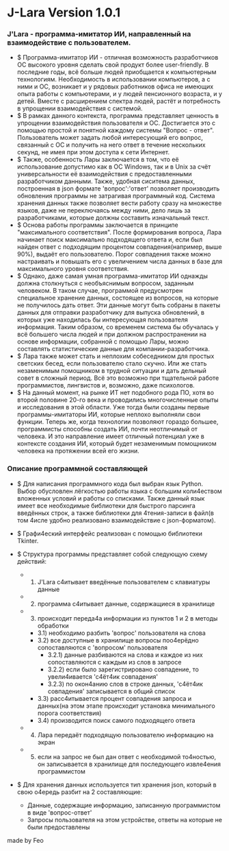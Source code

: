 # J-Lara Version 1.0.1 #

### J'Lara - программа-имитатор ИИ, направленный на взаимодействие с пользователем. ###
* $ Программа-имитатор ИИ - отличная возможность разработчиков ОС высокого уровня сделать свой продукт более user-friendly. В последние годы, всё больше людей приобщается к компьютерным технологиям. Необходимость в использовании компьютеров, а с ними и ОС, возникает и у рядовых работников офиса не имеющих опыта работы с компьютерами, и у людей пенсионного возраста, и у детей. Вместе с расширением спектра людей, растёт и потребность в упрощении взаимодействия с системой.
* $ В рамках данного контекста, программа представляет ценность в упрощении взаимодействия пользователя и ОС. Достигается это с помощью простой и понятной каждому системы "Вопрос - ответ". Пользователь может задать любой интересующий его вопрос, связанный с ОС и получить на него ответ в течение нескольких секунд, не имея при этом доступа к сети Интернет.
* $ Также, особенность Лары заключается в том, что её использование допустимо как в ОС Windows, так и в Unix за счёт универсальности её взаимодействия с предоставленными разработчиком данными. Также, удобная сиситема данных, построенная в json формате 'вопрос':'ответ' позволяет производить обновления программы не затрагивая программный код. Система хранения данных также позволяет вести работу сразу на множестве языков, даже не переключаясь между ними, дело лишь за разработчиками, которые должны составить изначальный текст.
* $ Основа работы программы заключается в принципе "максимального соответствия". После формирования вопроса, Лара начинает поиск максимально подходящего ответа и, если был найден ответ с подходящим процентом совпадения(например, выше 90%), выдаёт его пользователю. Порог совпадения также можно настраивать и повышать его с увеличением числа данных в базе для максимального уровня соответствия.
* $ Однако, даже самая умная программа-имитатор ИИ однажды должна столкнуться с необъяснимым вопросом, заданным человеком. В таком случае, программой предусмотрен специальное хранение данных, состоящее из вопросов, на которые не получилось дать ответ. Эти данные могут быть собраны в пакеты данных для отправки разработчику для выпуска обновлений, в которых уже находилась бы интересующая пользователя информация. Таким образом, со временем система бы обучалась у всё большего числа людей и при должном распространении на основе информации, собранной с помощью Лары, можно составлять статистические данные для компании-разработчика.
* $ Лара также может стать и неплохим собеседником для простых светских бесед, если пользователю стало скучно. Или же стать незаменимым помощником в трудной ситуации и дать дельный совет в сложный период. Всё это возможно при тщательной работе программистов, лингвистов и, возможно, даже психологов.
* $ На данный момент, на рынке ИТ нет подобного рода ПО, хотя во второй половине 20-го века и проводились многочисленные опыты и исследования в этой области. Уже тогда были созданы первые программы-имитаторы ИИ, которые неплохо выполняли свои функции. Теперь же, когда технологии позволяют гораздо большее, программисты способны создать ИИ, почти неотличимый от человека. И это направление имеет отличный потенциал уже в контексте создания ИИ, который будет незаменимым помощником человека на протяжении всей его жизни.

### Описание программной составляющей ###

* $ Для написания программного кода был выбран язык Python. Выбор обусловлен лёгкостью работы языка с большим коли4еством вложенных условий и работы со списками. Также данный язык имеет все необходимые библиотеки для быстрого парсинга введённых строк, а также библиотеки для 4тения-записи в файл(в том 4исле удобно реализовано взаимодействие с json-форматом).

* $ Графи4еский интерфейс реализован с помощью библиотеки Tkinter.

* $ Структура программы представляет собой следующую схему действий:
  * 1) J'Lara с4итывает введённые пользователем с клавиатуры данные
  * 2) программа с4итывает данные, содержащиеся в хранилище
  * 3) происходит переда4а информации из пунктов 1 и 2 в методы обработки
    * 3.1) необходимо разбить 'вопрос' пользователя на слова
    * 3.2) все доступные в хранилище вопросы поо4ерёдно сопоставляются с 'вопросом' пользователя
      * 3.2.1) данные разбиваются на слова и каждое из них сопоставляются с каждым из слов в запросе
      * 3.2.2) если было зарегистрировано совпадение, то увели4ивается 'с4ёт4ик совпадения'
      * 3.2.3) по окон4анию слов в строке данных, 'с4ёт4ик совпадения' записывается в общий список
    * 3.3) расс4итывается процент совпадения запроса и данных(на этом этапе происходит установка минимального порога соответствия)
    * 3.4) производится поиск самого подходящего ответа
  * 4) Лара передаёт подходящую пользователю информацию на экран
  * 5) если на запрос не был дан ответ с необходимой то4ностью, он записывается в хранилище для последующего извле4ения программистом

* $ Для хранения данных используется тип хранения json, который в свою о4ередь разбит на 2 составляющие:
  * Данные, содержащие информацию, записанную программистом в виде 'вопрос-ответ'
  * Запросы пользователя на этом устройстве, ответы на которые не были предоставлены

made by Feo
